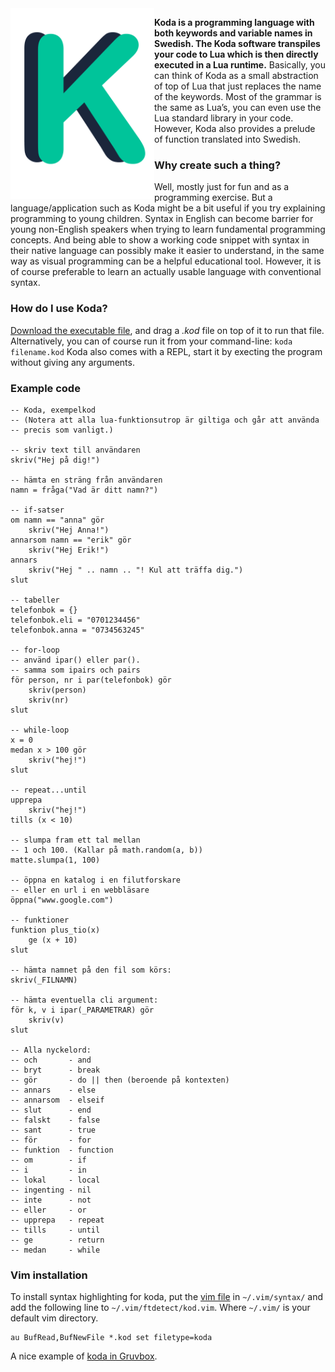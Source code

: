 <img src="https://raw.githubusercontent.com/adelhult/koda/master/koda_icon.png" width="230px" align="left">

**Koda is a programming language with both keywords and variable names in Swedish. The Koda software transpiles your code to Lua which is then directly executed in a Lua runtime.** Basically, you can think of Koda as a small abstraction of top of Lua that just replaces the name of the keywords. Most of the grammar is the same as Lua’s, you can even use the Lua standard library in your code. However, Koda also provides a prelude of function translated into Swedish.
### Why create such a thing?
Well, mostly just for fun and as a programming exercise. But a language/application such as Koda might be a bit useful if you try explaining programming to young children. Syntax in English can become barrier for young non-English speakers when trying to learn fundamental programming concepts. And being able to show a working code snippet with syntax in their native language can possibly make it easier to understand, in the same way as visual programming can be a helpful educational tool. However, it is of course preferable to learn an actually usable language with conventional syntax. 

### How do I use Koda?
[Download the executable file](https://github.com/adelhult/koda/releases/tag/v0.2), and drag a *.kod* file on top of it to run that file. Alternatively, you can of course run it from your command-line:
`koda filename.kod`
Koda also comes with a REPL, start it by execting the program without giving any arguments.

### Example code
```
-- Koda, exempelkod
-- (Notera att alla lua-funktionsutrop är giltiga och går att använda
-- precis som vanligt.)

-- skriv text till användaren
skriv("Hej på dig!")

-- hämta en sträng från användaren
namn = fråga("Vad är ditt namn?")

-- if-satser
om namn == "anna" gör
    skriv("Hej Anna!")
annarsom namn == "erik" gör
    skriv("Hej Erik!")
annars
    skriv("Hej " .. namn .. "! Kul att träffa dig.")
slut

-- tabeller
telefonbok = {}
telefonbok.eli = "0701234456"
telefonbok.anna = "0734563245"

-- for-loop
-- använd ipar() eller par().
-- samma som ipairs och pairs
för person, nr i par(telefonbok) gör
    skriv(person)
    skriv(nr)
slut

-- while-loop
x = 0
medan x > 100 gör
    skriv("hej!")
slut

-- repeat...until
upprepa
    skriv("hej!")
tills (x < 10)

-- slumpa fram ett tal mellan
-- 1 och 100. (Kallar på math.random(a, b))
matte.slumpa(1, 100)

-- öppna en katalog i en filutforskare
-- eller en url i en webbläsare
öppna("www.google.com")

-- funktioner
funktion plus_tio(x)
    ge (x + 10)
slut

-- hämta namnet på den fil som körs:
skriv(_FILNAMN)

-- hämta eventuella cli argument:
för k, v i ipar(_PARAMETRAR) gör
    skriv(v)
slut

-- Alla nyckelord:
-- och       - and
-- bryt      - break
-- gör       - do || then (beroende på kontexten)
-- annars    - else
-- annarsom  - elseif
-- slut      - end
-- falskt    - false
-- sant      - true
-- för       - for
-- funktion  - function
-- om        - if
-- i         - in
-- lokal     - local
-- ingenting - nil
-- inte      - not
-- eller     - or
-- upprepa   - repeat
-- tills     - until
-- ge        - return
-- medan     - while
```

### Vim installation
To install syntax highlighting for koda, put the [vim file](koda.vim) in `~/.vim/syntax/` and add the following line to `~/.vim/ftdetect/kod.vim`. Where `~/.vim/` is your default vim directory.

```vim
au BufRead,BufNewFile *.kod set filetype=koda
```
A nice example of [koda in Gruvbox](https://imgur.com/a/rZOq8yZ).
